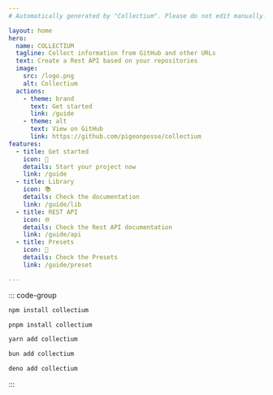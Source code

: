 ```yaml
---
# Automatically generated by "Collectium". Please do not edit manually.

layout: home
hero:
  name: COLLECTIUM
  tagline: Collect information from GitHub and other URLs
  text: Create a Rest API based on your repositories
  image:
    src: /logo.png
    alt: Collectium
  actions:
    - theme: brand
      text: Get started
      link: /guide
    - theme: alt
      text: View on GitHub
      link: https://github.com/pigeonposse/collectium
features:
  - title: Get started
    icon: 🏁
    details: Start your project now
    link: /guide
  - title: Library
    icon: 📚
    details: Check the documentation
    link: /guide/lib
  - title: REST API
    icon: 🌐
    details: Check the Rest API documentation
    link: /guide/api
  - title: Presets
    icon: 💾
    details: Check the Presets
    link: /guide/preset

---
```


::: code-group

```bash [npm]
npm install collectium
```

```bash [pnpm]
pnpm install collectium
```

```bash [yarn]
yarn add collectium
```

```bash [bun]
bun add collectium
```

```bash [deno]
deno add collectium
```

:::
